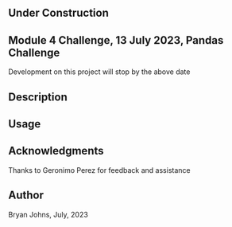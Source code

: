## Under Construction

## Module 4 Challenge, 13 July 2023, Pandas Challenge

Development on this project will stop by the above date

## Description



## Usage



## Acknowledgments

Thanks to Geronimo Perez for feedback and assistance

## Author

Bryan Johns, July, 2023
